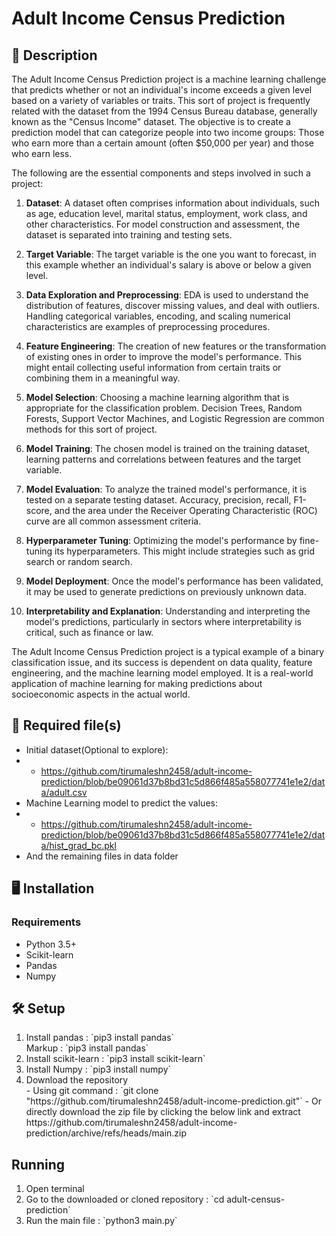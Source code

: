 # Adult Income Census Prediction

## 📄 Description
The Adult Income Census Prediction project is a machine learning challenge that predicts whether or not an individual's income exceeds a given level based on a variety of variables or traits. This sort of project is frequently related with the dataset from the 1994 Census Bureau database, generally known as the "Census Income" dataset.
The objective is to create a prediction model that can categorize people into two income groups: Those who earn more than a certain amount (often $50,000 per year) and those who earn less.

The following are the essential components and steps involved in such a project:

1. **Dataset**: A dataset often comprises information about individuals, such as age, education level, marital status, employment, work class, and other characteristics. For model construction and assessment, the dataset is separated into training and testing sets.

2. **Target Variable**: The target variable is the one you want to forecast, in this example whether an individual's salary is above or below a given level.

3. **Data Exploration and Preprocessing**: EDA is used to understand the distribution of features, discover missing values, and deal with outliers. Handling categorical variables, encoding, and scaling numerical characteristics are examples of preprocessing procedures.

4. **Feature Engineering**: The creation of new features or the transformation of existing ones in order to improve the model's performance. This might entail collecting useful information from certain traits or combining them in a meaningful way.

5. **Model Selection**: Choosing a machine learning algorithm that is appropriate for the classification problem. Decision Trees, Random Forests, Support Vector Machines, and Logistic Regression are common methods for this sort of project.

6. **Model Training**: The chosen model is trained on the training dataset, learning patterns and correlations between features and the target variable.

7. **Model Evaluation**: To analyze the trained model's performance, it is tested on a separate testing dataset. Accuracy, precision, recall, F1-score, and the area under the Receiver Operating Characteristic (ROC) curve are all common assessment criteria.

8. **Hyperparameter Tuning**: Optimizing the model's performance by fine-tuning its hyperparameters. This might include strategies such as grid search or random search.

9. **Model Deployment**: Once the model's performance has been validated, it may be used to generate predictions on previously unknown data.

10. **Interpretability and Explanation**: Understanding and interpreting the model's predictions, particularly in sectors where interpretability is critical, such as finance or law.

The Adult Income Census Prediction project is a typical example of a binary classification issue, and its success is dependent on data quality, feature engineering, and the machine learning model employed. It is a real-world application of machine learning for making predictions about socioeconomic aspects in the actual world.

## 📂 Required file(s)
- Initial dataset(Optional to explore):
- - https://github.com/tirumaleshn2458/adult-income-prediction/blob/be09061d37b8bd31c5d866f485a558077741e1e2/data/adult.csv
- Machine Learning model to predict the values:
- - https://github.com/tirumaleshn2458/adult-income-prediction/blob/be09061d37b8bd31c5d866f485a558077741e1e2/data/hist_grad_bc.pkl
- And the remaining files in data folder

## 🖥️ Installation

### Requirements
- Python 3.5+
- Scikit-learn
- Pandas
- Numpy

## 🛠️ Setup
<ol>
<li> Install pandas : `pip3 install pandas` </li>
Markup :  `pip3 install pandas`
<li> Install scikit-learn : `pip3 install scikit-learn` </li>
<li> Install Numpy : `pip3 install numpy` </li>
<li> Download the repository</li>
- Using git command : `git clone "https://github.com/tirumaleshn2458/adult-income-prediction.git"`
- Or directly download the zip file by clicking the below link and extract
https://github.com/tirumaleshn2458/adult-income-prediction/archive/refs/heads/main.zip
</ol>

## Running
<ol>
<li>Open terminal</li>
<li>Go to the downloaded or cloned repository : `cd adult-census-prediction` </li>
<li>Run the main file : `python3 main.py` </li>

</ol>
